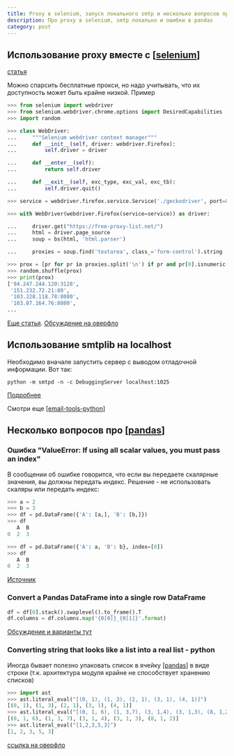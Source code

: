 ```yaml
---
title: Proxy в selenium, запуск локального smtp и несколько вопросов про pandas
description: Про proxy в selenium, smtp локально и ошибки в pandas
category: post
---
```

## Использование proxy вместе с [[selenium]]

[статья](https://medium.com/ml-book/multiple-proxy-servers-in-selenium-web-driver-python-4e856136199d)

Можно спарсить бесплатные прокси, но надо учитывать, что их доступность может быть крайне низкой. Пример

```python
>>> from selenium import webdriver
>>> from selenium.webdriver.chrome.options import DesiredCapabilities
>>> import random

>>> class WebDriver:
...     """Selenium webdriver context manager"""
...     def __init__(self, driver: webdriver.Firefox):
...         self.driver = driver

...     def __enter__(self):
...         return self.driver

...     def __exit__(self, exc_type, exc_val, exc_tb):
...         self.driver.quit()

>>> service = webdriver.firefox.service.Service('./geckodriver', port=8080)

>>> with WebDriver(webdriver.Firefox(service=service)) as driver:

...     driver.get("https://free-proxy-list.net/")
...     html = driver.page_source
...     soup = bs(html, 'html.parser')

...     proxies = soup.find('textarea', class_='form-control').string

>>> prox = [pr for pr in proxies.split('\n') if pr and pr[0].isnumeric()]
>>> random.shuffle(prox)
>>> print(prox)
['94.247.244.120:3128',
 '151.232.72.21:80',
 '103.228.118.78:8080',
 '103.87.164.76:8080',
...
```

[Еще статья](https://www.browserstack.com/guide/set-proxy-in-selenium). [Обсуждение на оверфло](https://stackoverflow.com/questions/17082425/running-selenium-webdriver-with-a-proxy-in-python)

## Использование smtplib на localhost

Необходимо вначале запустить сервер с выводом отладочной информации. Вот так:

```shell
python -m smtpd -n -c DebuggingServer localhost:1025
```

[Подробнее](https://stackoverflow.com/a/20352563/15966204)

Смотри еще [[email-tools-python]]

## Несколько вопросов про [[pandas]]

### Ошибка "ValueError: If using all scalar values, you must pass an index"

В сообщении об ошибке говорится, что если вы передаете скалярные значения, вы должны передать индекс. Решение - не использовать скаляры или передать индекс:

```python
>>> a = 2
>>> b = 3
>>> df = pd.DataFrame({'A': [a,], 'B': [b,]})
>>> df
   A  B
0  2  3
```

```python
>>> df = pd.DataFrame({'A': a, 'B': b}, index=[0])
>>> df
   A  B
0  2  3
```

[Источник](https://stackoverflow.com/questions/17839973/constructing-pandas-dataframe-from-values-in-variables-gives-valueerror-if-usi)

### Convert a Pandas DataFrame into a single row DataFrame

```python
df = df[0].stack().swaplevel().to_frame().T
df.columns = df.columns.map('{0[0]}_{0[1]}'.format)
```

[Обсуждение и варианты тут](https://stackoverflow.com/questions/47736022/convert-a-pandas-dataframe-into-a-single-row-dataframe)

### Converting string that looks like a list into a real list - python

Иногда бывает полезно упаковать список в ячейку [[pandas]] в виде строки (т.к. архитектура модуля крайне не способствует хранению списков)

```python
>>> import ast
>>> ast.literal_eval("[(0, 1), (1, 3), (2, 1), (3, 1), (4, 1)]")
[(0, 1), (1, 3), (2, 1), (3, 1), (4, 1)]
>>> ast.literal_eval("[(0, 1, 6), (1, 3,7), (3, 1,4), (3, 1,3), (8, 1,2)]")
[(0, 1, 6), (1, 3, 7), (3, 1, 4), (3, 1, 3), (8, 1, 2)]
>>> ast.literal_eval("[1,2,3,5,3]")
[1, 2, 3, 5, 3]
```

[ссылка на оверфло](https://stackoverflow.com/a/20250415/15966204)

[//begin]: # "Autogenerated link references for markdown compatibility"
[selenium]: ../notes/selenium "Selenium"
[email-tools-python]: ../notes/email-tools-python "Email tools in python"
[pandas]: ../notes/pandas "Pandas"
[//end]: # "Autogenerated link references"